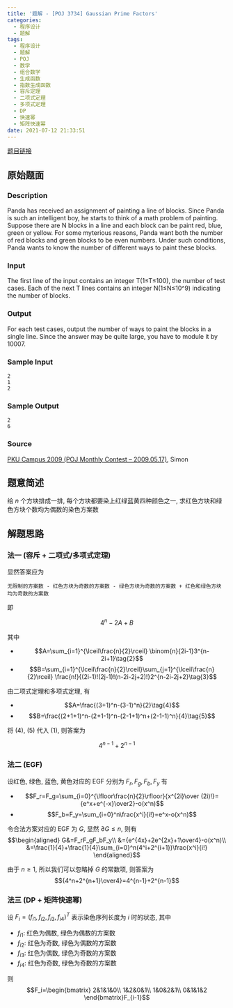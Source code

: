 ```yaml
---
title: '题解 - [POJ 3734] Gaussian Prime Factors'
categories:
  - 程序设计
  - 题解
tags:
  - 程序设计
  - 题解
  - POJ
  - 数学
  - 组合数学
  - 生成函数
  - 指数生成函数
  - 容斥定理
  - 二项式定理
  - 多项式定理
  - DP
  - 快速幂
  - 矩阵快速幂
date: 2021-07-12 21:33:51
---
```


[题目链接](https://vjudge.net/problem/POJ-3734/origin)

<!-- more -->

## 原始题面

### Description

Panda has received an assignment of painting a line of blocks. Since Panda is such an intelligent boy, he starts to think of a math problem of painting. Suppose there are N blocks in a line and each block can be paint red, blue, green or yellow. For some myterious reasons, Panda want both the number of red blocks and green blocks to be even numbers. Under such conditions, Panda wants to know the number of different ways to paint these blocks.

### Input

The first line of the input contains an integer T(1≤T≤100), the number of test cases. Each of the next T lines contains an integer N(1≤N≤10^9) indicating the number of blocks.

### Output

For each test cases, output the number of ways to paint the blocks in a single line. Since the answer may be quite large, you have to module it by 10007.

### Sample Input

```input1
2
1
2
```

### Sample Output

```output1
2
6
```

### Source

[PKU Campus 2009 (POJ Monthly Contest – 2009.05.17)](https://poj.org/searchproblem?field=source&key=PKU+Campus+2009+%28POJ+Monthly+Contest+%E2%80%93+2009.05.17%29), Simon

## 题意简述

给 $n$ 个方块排成一排, 每个方块都要染上红绿蓝黄四种颜色之一, 求红色方块和绿色方块个数均为偶数的染色方案数

## 解题思路

### 法一 (容斥 + 二项式/多项式定理)

显然答案应为

`无限制的方案数 - 红色方块为奇数的方案数 - 绿色方块为奇数的方案数 + 红色和绿色方块均为奇数的方案数`

即

$$4^n-2A+B\tag{1}$$

其中

- $$A=\sum_{i=1}^{\lceil\frac{n}{2}\rceil} \binom{n}{2i-1}3^{n-2i+1}\tag{2}$$
- $$B=\sum_{i=1}^{\lceil\frac{n}{2}\rceil}\sum_{j=1}^{\lceil\frac{n}{2}\rceil} \frac{n!}{(2i-1)!(2j-1)!(n-2i-2j+2)!}2^{n-2i-2j+2}\tag{3}$$

由二项式定理和多项式定理, 有

- $$A=\frac{(3+1)^n-(3-1)^n}{2}\tag{4}$$
- $$B=\frac{(2+1+1)^n-(2+1-1)^n-(2-1+1)^n+(2-1-1)^n}{4}\tag{5}$$

将 $\text{(4)}$, $\text{(5)}$ 代入 $\text{(1)}$, 则答案为

$$4^{n-1}+2^{n-1}$$

### 法二 (EGF)

设红色, 绿色, 蓝色, 黄色对应的 EGF 分别为 $F_r,F_g,F_b,F_y$ 有

- $$F_r=F_g=\sum_{i=0}^{\lfloor\frac{n}{2}\rfloor}{x^{2i}\over (2i)!}={e^x+e^{-x}\over2}-o(x^n)$$
- $$F_b=F_y=\sum_{i=0}^n\frac{x^i}{i!}=e^x-o(x^n)$$

令合法方案对应的 EGF 为 $G$, 显然 $\partial G\leqslant n$, 则有
$$\begin{aligned}
  G&=F_rF_gF_bF_y\\
  &={e^{4x}+2e^{2x}+1\over4}-o(x^n)\\
  &=\frac{1}{4}+\frac{1}{4}\sum_{i=0}^n(4^i+2^{i+1})\frac{x^i}{i!}
\end{aligned}$$

由于 $n\geqslant 1$, 所以我们可以忽略掉 $G$ 的常数项, 则答案为
$${4^n+2^{n+1}\over4}=4^{n-1}+2^{n-1}$$

### 法三 (DP + 矩阵快速幂)

设 $F_i=(f_{i1},f_{i2},f_{i3},f_{i4})^T$ 表示染色序列长度为 $i$ 时的状态, 其中

- $f_{i1}$: 红色为偶数, 绿色为偶数的方案数
- $f_{i2}$: 红色为奇数, 绿色为偶数的方案数
- $f_{i3}$: 红色为偶数, 绿色为奇数的方案数
- $f_{i4}$: 红色为奇数, 绿色为奇数的方案数

则
$$F_i=\begin{bmatrix}
  2&1&1&0\\
  1&2&0&1\\
  1&0&2&1\\
  0&1&1&2
\end{bmatrix}F_{i-1}$$
